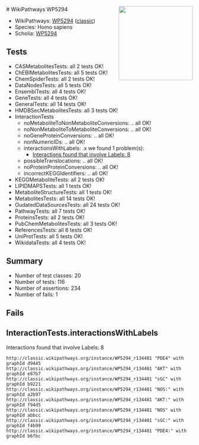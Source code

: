 <img style="float: right; width: 200px" src="https://upload.wikimedia.org/wikipedia/commons/thumb/8/83/Wplogo_with_text_500.png/640px-Wplogo_with_text_500.png" />
# WikiPathways WP5294

* WikiPathways: [WP5294](https://wikipathways.org/pathways/WP5294) ([classic](https://classic.wikipathways.org/instance/WP5294))
* Species: Homo sapiens
* Scholia: [WP5294](https://scholia.toolforge.org/wikipathways/WP5294)
## Tests
* CASMetabolitesTests: all 2 tests OK!
* ChEBIMetabolitesTests: all 5 tests OK!
* ChemSpiderTests: all 2 tests OK!
* DataNodesTests: all 5 tests OK!
* EnsemblTests: all 4 tests OK!
* GeneTests: all 4 tests OK!
* GeneralTests: all 14 tests OK!
* HMDBSecMetabolitesTests: all 3 tests OK!
* InteractionTests
    * noMetaboliteToNonMetaboliteConversions: .. all OK!
    * noNonMetaboliteToMetaboliteConversions: .. all OK!
    * noGeneProteinConversions: .. all OK!
    * nonNumericIDs: .. all OK!
    * interactionsWithLabels: .x we found 1 problem(s):
        * [Interactions found that involve Labels: 8](#630d267f)
    * possibleTranslocations: .. all OK!
    * noProteinProteinConversions: .. all OK!
    * incorrectKEGGIdentifiers: .. all OK!
* KEGGMetaboliteTests: all 2 tests OK!
* LIPIDMAPSTests: all 1 tests OK!
* MetaboliteStructureTests: all 1 tests OK!
* MetabolitesTests: all 14 tests OK!
* OudatedDataSourcesTests: all 24 tests OK!
* PathwayTests: all 7 tests OK!
* ProteinsTests: all 2 tests OK!
* PubChemMetabolitesTests: all 3 tests OK!
* ReferencesTests: all 6 tests OK!
* UniProtTests: all 5 tests OK!
* WikidataTests: all 4 tests OK!


## Summary

* Number of test classes: 20
* Number of tests: 116
* Number of assertions: 234
* Number of fails: 1

## Fails

<a name="630d267f" />

## InteractionTests.interactionsWithLabels

Interactions found that involve Labels: 8
```
http://classic.wikipathways.org/instance/WP5294_r134481 "PDE4" with graphId d9445
http://classic.wikipathways.org/instance/WP5294_r134481 "AKT" with graphId e87b7
http://classic.wikipathways.org/instance/WP5294_r134481 "sGC" with graphId b9221
http://classic.wikipathways.org/instance/WP5294_r134481 "NOS:" with graphId a2b97
http://classic.wikipathways.org/instance/WP5294_r134481 "AKT:" with graphId f94d5
http://classic.wikipathways.org/instance/WP5294_r134481 "NOS" with graphId abbcc
http://classic.wikipathways.org/instance/WP5294_r134481 "sGC:" with graphId f4b99
http://classic.wikipathways.org/instance/WP5294_r134481 "PDE4:" with graphId b6fbc
```

